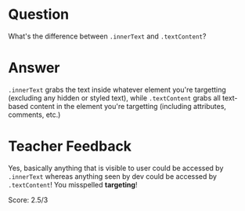 # Question
What's the difference between `.innerText` and `.textContent`?

# Answer
`.innerText` grabs the text inside whatever element you're targetting (excluding any hidden or styled text), while `.textContent` grabs all text-based content in the element you're targetting (including attributes, comments, etc.)

# Teacher Feedback

Yes, basically anything that is visible to user could be accessed by `.innerText` whereas anything seen by dev could be accessed by `.textContent`! You misspelled **targeting**!

Score: 2.5/3